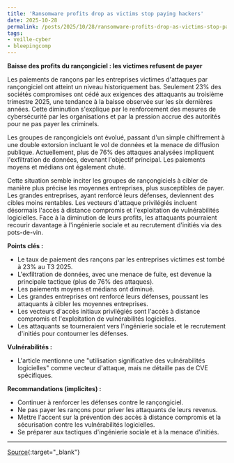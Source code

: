 ```yaml
---
title: 'Ransomware profits drop as victims stop paying hackers'
date: 2025-10-28
permalink: /posts/2025/10/28/ransomware-profits-drop-as-victims-stop-paying-hackers/
tags:
- veille-cyber
- bleepingcomp
---
```

**Baisse des profits du rançongiciel : les victimes refusent de payer**

Les paiements de rançons par les entreprises victimes d'attaques par rançongiciel ont atteint un niveau historiquement bas. Seulement 23% des sociétés compromises ont cédé aux exigences des attaquants au troisième trimestre 2025, une tendance à la baisse observée sur les six dernières années. Cette diminution s'explique par le renforcement des mesures de cybersécurité par les organisations et par la pression accrue des autorités pour ne pas payer les criminels.

Les groupes de rançongiciels ont évolué, passant d'un simple chiffrement à une double extorsion incluant le vol de données et la menace de diffusion publique. Actuellement, plus de 76% des attaques analysées impliquent l'exfiltration de données, devenant l'objectif principal. Les paiements moyens et médians ont également chuté.

Cette situation semble inciter les groupes de rançongiciels à cibler de manière plus précise les moyennes entreprises, plus susceptibles de payer. Les grandes entreprises, ayant renforcé leurs défenses, deviennent des cibles moins rentables. Les vecteurs d'attaque privilégiés incluent désormais l'accès à distance compromis et l'exploitation de vulnérabilités logicielles. Face à la diminution de leurs profits, les attaquants pourraient recourir davantage à l'ingénierie sociale et au recrutement d'initiés via des pots-de-vin.

**Points clés :**

*   Le taux de paiement des rançons par les entreprises victimes est tombé à 23% au T3 2025.
*   L'exfiltration de données, avec une menace de fuite, est devenue la principale tactique (plus de 76% des attaques).
*   Les paiements moyens et médians ont diminué.
*   Les grandes entreprises ont renforcé leurs défenses, poussant les attaquants à cibler les moyennes entreprises.
*   Les vecteurs d'accès initiaux privilégiés sont l'accès à distance compromis et l'exploitation de vulnérabilités logicielles.
*   Les attaquants se tourneraient vers l'ingénierie sociale et le recrutement d'initiés pour contourner les défenses.

**Vulnérabilités :**

*   L'article mentionne une "utilisation significative des vulnérabilités logicielles" comme vecteur d'attaque, mais ne détaille pas de CVE spécifiques.

**Recommandations (implicites) :**

*   Continuer à renforcer les défenses contre le rançongiciel.
*   Ne pas payer les rançons pour priver les attaquants de leurs revenus.
*   Mettre l'accent sur la prévention des accès à distance compromis et la sécurisation contre les vulnérabilités logicielles.
*   Se préparer aux tactiques d'ingénierie sociale et à la menace d'initiés.

---
[Source](https://www.bleepingcomputer.com/news/security/ransomware-profits-drop-as-victims-stop-paying-hackers/){:target="_blank"}
